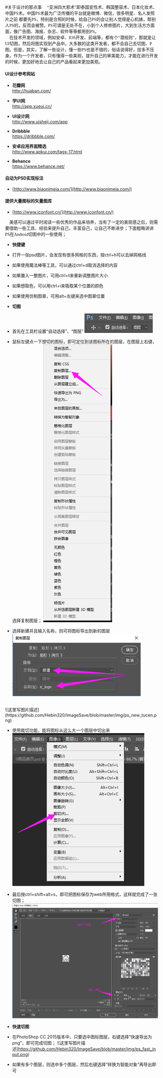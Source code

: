 #关于设计的那点事
<span style="font-family:‘Times New Roman‘;">&nbsp;&nbsp;&nbsp;&nbsp;“亚洲四大邪术”即泰国变性术、韩国整容术、日本化妆术、中国PS术。中国PS术最为广泛传播的平台就是微博、微信，很多明星、名人发照片之前 都要先PS，特别是合照的时候，给自己PS的会让别人觉得是心机婊，帮别人PS的，反而会被赞。PS可谓是无处不在，小到个人修修图片，大到生活方方面面，像广告图、海报、杂志、软件等等都用到PS。</span></br>
<span style="font-family:‘Times New Roman‘;">&nbsp;&nbsp;&nbsp;&nbsp;在技术开发的领域，例如安卓、IOS开发、前端等，都有个“潜规则”，那就是让UI切图，然后将图实现到产品中。大多数的这类开发者，都不会自己去切图、P图。但是，其实，了解一些设计，懂一些PS也是不错的，俗话说得好，技多不压身。作为一个开发者，只有懂得一些美观，提升自己的审美能力，才能在进行开发的时候，更加好地去让自己的产品看起来更加美观。</span>
<h4>UI设计参考网站</h4>
<ul>
<li>
<p><strong>花瓣网</strong><br><a href="http://huaban.com/" target="_blank">http://huaban.com/</a></p>
</li>
<li>
<p><strong>学UI网</strong><br><a href="http://app.xueui.cn/" target="_blank">http://app.xueui.cn/</a></p>
</li>
<li>
<p><strong>UI设计网</strong><br><a href="http://www.uisheji.com/app" target="_blank">http://www.uisheji.com/app</a></p>
</li>
<li>
<p><strong>Dribbble</strong><br><a href="https://dribbble.com/" target="_blank">https://dribbble.com/</a></p>
</li>
<li>
<p><strong>安卓应用界面精选</strong><br><a href="http://www.apkui.com/tags-17.html" target="_blank">http://www.apkui.com/tags-17.html</a></p>
</li>
<li>
<p><strong>Behance</strong><br><a href="https://www.behance.net/" target="_blank">https://www.behance.net/</a></p>
</li>
</ul>
<h4>自动为PSD实现标注</h4>

 - [http://www.biaonimeia.com/](http://www.biaonimeia.com/)
<h4>提供大量图标的矢量图库</h4>

 - [http://www.iconfont.cn/](http://www.iconfont.cn/)
 
<span style="font-family:‘Times New Roman‘;">&nbsp;&nbsp;&nbsp;&nbsp;美感可以通过平时阅读一些优秀的作品来培养，当有了一定的美观感之后，则需要借助一些工具、经验来提升自己，丰富自己，让自己不断进步；下面粗略讲讲PS在Android切图中的一些使用；</span>

 - <strong>快捷键</strong>
 - 打开一张psd图片，会发现有很多网格的东西，按ctrl+h可以去掉网格线
 - 如果使用魔法棒等工具，可以通过ctrl+d取消选择的内容
 - 如果置入一整图片，可用ctrl+t来重新调整图片大小
 - 如果想取色，可以用ctrl+i来吸取某个位置的颜色
 - 如果使用仿制图章，可用alt+左键来选中图章位置
 
 - <strong>切图</strong> 
  - 首先在工具栏设置“自动选择”、“图层” 
   ![这里写图片描述](https://github.com/Hebin320/ImageSave/blob/master/img/ps_zidong.png)

  - 鼠标左键点一下想切的图标，即可定位到该图标所在的图层，在图层上右键，选择复制图层；
  ![这里写图片描述](https://github.com/Hebin320/ImageSave/blob/master/img/ps_fuzhitucen.png)
  - 选择新建并且输入名称，则可将图标导出到新的图层
   ![这里写图片描述](https://github.com/Hebin320/ImageSave/blob/master/img/ps_tucenname.png)
   </br>
   ![这里写图片描述](https://github.com/Hebin320/ImageSave/blob/master/img/ps_new_tucen.png)
   

  - 使用裁切功能，能将图标从这么大一个图层中切出来
  ![这里写图片描述](https://github.com/Hebin320/ImageSave/blob/master/img/ps_caiqie.png)
  

  - 最后按ctrl+shift+alt+s，即可把图标保存为web所用格式，这样就完成了一张切图；
  ![这里写图片描述](https://github.com/Hebin320/ImageSave/blob/master/img/ps_web_save.png)
  

 - <strong>快速切图</strong>
  - 在PhotoShop CC 2015版本中，只要选中图标图层，右键选择“快速导出为png”，即可完成切图；
  ![这里写图片描述]https://github.com/Hebin320/ImageSave/blob/master/img/ps_fast_input.png)
  
  - 如果有多个图层，则选中多个图层，然后右键选择“转换为智能对象”再导出即可
